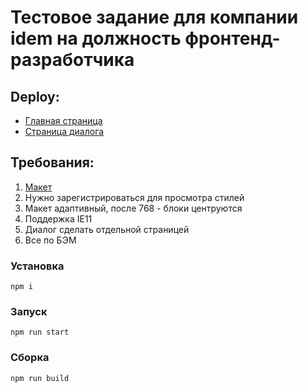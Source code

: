 # Тестовое задание для компании idem на должность фронтенд-разработчика

## Deploy:
* [Главная страница](https://idem-test-task.netlify.app/)
* [Страница диалога](https://idem-test-task.netlify.app/dialog.html)


## Требования: 

1. [Макет](https://www.figma.com/file/C1BahKgCtsIjuSY0YXN7tWmt/Тестовое-задание-вёрстка?node-id=0%3A1)
2. Нужно зарегистрироваться для просмотра стилей
3. Макет адаптивный, после 768 - блоки центруются
4. Поддержка IE11
5. Диалог сделать отдельной страницей
6. Все по БЭМ

### Установка
```
npm i
```

### Запуск
```
npm run start
```

### Сборка
```
npm run build
```

